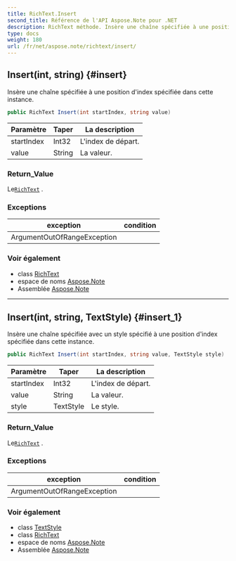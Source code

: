```yaml
---
title: RichText.Insert
second_title: Référence de l'API Aspose.Note pour .NET
description: RichText méthode. Insère une chaîne spécifiée à une position dindex spécifiée dans cette instance.
type: docs
weight: 180
url: /fr/net/aspose.note/richtext/insert/
---
```

## Insert(int, string) {#insert}

Insère une chaîne spécifiée à une position d'index spécifiée dans cette instance.

```csharp
public RichText Insert(int startIndex, string value)
```

| Paramètre | Taper | La description |
| --- | --- | --- |
| startIndex | Int32 | L'index de départ. |
| value | String | La valeur. |

### Return_Value

Le[`RichText`](../) .

### Exceptions

| exception | condition |
| --- | --- |
| ArgumentOutOfRangeException |  |

### Voir également

* class [RichText](../)
* espace de noms [Aspose.Note](../../richtext/)
* Assemblée [Aspose.Note](../../../)

---

## Insert(int, string, TextStyle) {#insert_1}

Insère une chaîne spécifiée avec un style spécifié à une position d'index spécifiée dans cette instance.

```csharp
public RichText Insert(int startIndex, string value, TextStyle style)
```

| Paramètre | Taper | La description |
| --- | --- | --- |
| startIndex | Int32 | L'index de départ. |
| value | String | La valeur. |
| style | TextStyle | Le style. |

### Return_Value

Le[`RichText`](../) .

### Exceptions

| exception | condition |
| --- | --- |
| ArgumentOutOfRangeException |  |

### Voir également

* class [TextStyle](../../textstyle/)
* class [RichText](../)
* espace de noms [Aspose.Note](../../richtext/)
* Assemblée [Aspose.Note](../../../)


